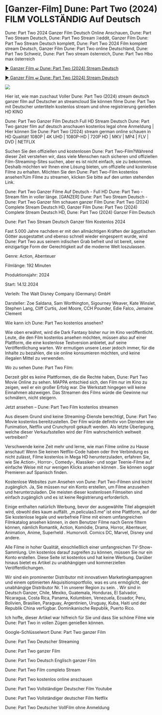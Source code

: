 # [Ganzer-Film] Dune: Part Two (2024) FILM VOLLSTÄNDIG Auf Deutsch

Dune: Part Two 2024 Ganzer Film Deutsch Online Anschauen, Dune: Part Two Stream Deutsch, Dune: Part Two Stream 𝚁eddit, Ganzer Film Dune: Part Two Stream Deutsch komplett, Dune: Part Two 2024 Film komplett stream Deutsch, Ganzer Film Dune: Part Two online Deutschland, Dune: Part Two Schweiz, Dune: Part Two stream österreich, Dune: Part Two Hbo max österreich

[▶ Ganzer Film ➫ Dune: Part Two (2024) Stream Deutsch](https://bit.ly/dune-part-two-2024-Full-movie)

[▶ Ganzer Film ➫ Dune: Part Two (2024) Stream Deutsch](https://bit.ly/dune-part-two-2024-Full-movie)

<a href="https://bit.ly/dune-part-two-2024-Full-movie: Part Two-2024-Full-Movie"><img src="https://www.techmehow.com/wp-content/uploads/2024/03/rgbsrteg.gif" style="max-width: 100%;"></a>


Hier ist, wie man zuschaut Voller Dune: Part Two (2024) stream deutsch ganzer film auf Deutscher an streamcloud Sie können filme Dune: Part Two mit Deutscher untertiteln kostenlos stream und ohne registrierung genießen HD KINO

Dune: Part Two Ganzer Film Deutsch Full HD Stream Deutsch
Dune: Part Two ganzer film auf deutsch anschauen kostenlos legal ohne Anmeldung | Hier können Sie Dune: Part Two (2024) stream german online schauen in HD Qualität! 1080P | 4K UHD | 1080P-HD | 720P HD | MKV | MP4 | FLV | DVD | NETFLIX

Suchen Sie den offiziellen und kostenlosen Dune: Part Two-Film?Während dieser Zeit verstehen wir, dass viele Menschen nach sicheren und offiziellen Film-Streaming-Sites suchen, aber es ist nicht einfach, sie zu bekommen. Deshalb möchten wir Ihnen eine Lösung bieten, um offizielle und kostenlose Filme zu erhalten. Möchten Sie den Dune: Part Two-Film kostenlos ansehen?Um Filme zu streamen, klicken Sie bitte auf den unten stehenden Link.

Dune: Part Two Ganzer Filme Auf Deutsch - Full HD Dune: Part Two - Stream film in voller länge. [GANZER] Dune: Part Two Stream Deutsch - Dune: Part Two Ganzer film schauen ganzer Film Dune: Part Two (2024) Complete Stream Deutsch HD, Ganzer Film Dune: Part Two (2024) Complete Stream Deutsch HD, Dune: Part Two (2024) Ganzer Film Deutsch

Dune: Part Two Stream Deutsch Ganzer film Kostenlos 2024

Fast 5.000 Jahre nachdem er mit den allmächtigen Kräften der ägyptischen Götter ausgestattet und ebenso schnell wieder eingesperrt wurde, wird Dune: Part Two aus seinem irdischen Grab befreit und ist bereit, seine einzigartige Form der Gerechtigkeit auf die moderne Welt loszulassen.

Genre: Action, Abenteuer

Filmlänge: 192 Minuten

Produktionsjahr: 2024

Start: 14.12.2024

Verleih: The Walt Disney Company (Germany) GmbH

Darsteller: Zoe Saldana, Sam Worthington, Sigourney Weaver, Kate Winslet, Stephen Lang, Cliff Curtis, Joel Moore, CCH Pounder, Edie Falco, Jemaine Clement

Wie kann ich Dune: Part Two kostenlos ansehen?

Wie oben erwähnt, wird die Dark Fantasy bisher nur im Kino veröffentlicht. Leute, die den Film kostenlos ansehen möchten, müssen also auf einer Plattform, die eine kostenlose Testversion anbietet, auf seine Veröffentlichung warten. Wir ermutigen unsere Leser jedoch immer, für die Inhalte zu bezahlen, die sie online konsumieren möchten, und keine illegalen Mittel zu verwenden.

Wo zu sehen Dune: Part Two Film:

Derzeit gibt es keine Plattformen, die die Rechte haben, Dune: Part Two Movie Online zu sehen. MAPPA entschied sich, den Film nur im Kino zu zeigen, weil er ein großer Erfolg war. Die Werkstatt hingegen will keine Einnahmen abzweigen. Das Streamen des Films würde die Gewinne nur schmälern, nicht steigern.

Jetzt ansehen – Dune: Part Two Film kostenlos streamen

Aus diesem Grund sind keine Streaming-Dienste berechtigt, Dune: Part Two Movie kostenlos bereitzustellen. Der Film würde definitiv von Diensten wie Funimation, Netflix und Crunchyroll gekauft werden. Als letzte Überlegung, welche dieser Verkaufsstellen wird der Film wahrscheinlich weltweit vertreiben?

Verschwende keine Zeit mehr und lerne, wie man Filme online zu Hause anschaut!
Wenn Sie keinen Netflix-Code haben oder Ihre Verbindung es nicht zulässt, Filme kostenlos in Mega HD herunterzuladen, erfahren Sie, wie Sie Action-, Horror-, Comedy-, Klassiker- und sogar Teenie-Filme auf einfache Weise mit nur wenigen Klicks ansehen können . Sie können sogar Premieren auf Spanisch finden.

Kostenlose Websites zum Ansehen von Dune: Part Two-Filmen sind leicht zugänglich. Ja, Sie müssen nur ein Konto erstellen, um Filme anzusehen und herunterzuladen. Die meisten dieser kostenlosen Filmseiten sind einfach zugänglich und es ist keine Registrierung erforderlich.

Einige enthalten natürlich Werbung, bevor der ausgewählte Titel abgespielt wird, obwohl dies kaum auffällt. „m.peliculas3.me“ ist eine Plattform, auf der Sie kostenlose legale und werbefreie Filme mit einem umfangreichen Filmkatalog ansehen können, in dem Benutzer Filme nach Genre filtern können, nämlich Romantik, Action, Komödie, Drama, Horror, Abenteuer, Animation, Anime, Superheld . Humorvoll. Comics DC, Marvel, Disney und andere.

Alle Filme in hoher Qualität, einschließlich einer umfangreichen TV-Show-Sammlung. Um kostenlos darauf zugreifen zu können, müssen Sie nur ein Konto erstellen. Diese Seite ist kostenlos und hat keine Werbung. Darüber hinaus bietet es Artikel zu unabhängigen und kommerziellen Veröffentlichungen.

Wir sind ein prominenter Distributor mit innovativen Marketingkampagnen und einem optimierten Akquisitionsportfolio, was es uns ermöglicht, der unabhängige Distributor Nr. 1 in unserer Region zu sein. . Wir sind in Deutsch Ganzer, Chile, Mexiko, Guatemala, Honduras, El Salvador, Nicaragua, Costa Rica, Panama, Kolumbien, Venezuela, Ecuador, Peru, Bolivien, Brasilien, Paraguay, Argentinien, Uruguay, Kuba, Haiti und der Republik China verfügbar. Dominikanische Republik, Puerto Rico.

Ich hoffe, dieser Artikel war hilfreich für Sie und dass Sie schöne Filme wie Dune: Part Two in vollen Zügen genießen können.

Google-Schlüsselwort
Dune: Part Two ganzer Film

Dune: Part Two Deutscher Streaming

Dune: Part Two ganzer Film

Dune: Part Two Deutsch Englisch ganzer Film

Dune: Part Two Film completo Stream

Dune: Part Two kostenlos online anschauen

Dune: Part Two Vollständiger Deutscher Film Youtube

Dune: Part Two Vollständiger deutscher Film Netflix

Dune: Part Two Deutscher VollFilm ohne Anmeldung






